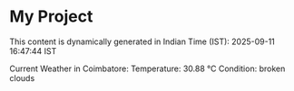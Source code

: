 # My Project

This content is dynamically generated in Indian Time (IST): 2025-09-11 16:47:44 IST


Current Weather in Coimbatore:
Temperature: 30.88 °C
Condition: broken clouds
